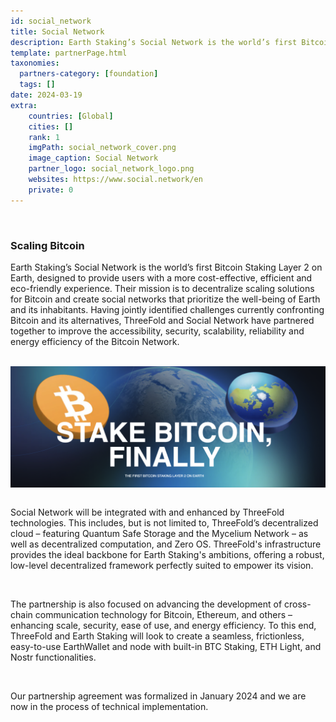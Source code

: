 ```yaml
---
id: social_network
title: Social Network
description: Earth Staking’s Social Network is the world’s first Bitcoin Staking Layer 2 on Earth, designed to provide users with a more cost-effective, efficient and eco-friendly experience.
template: partnerPage.html
taxonomies:
  partners-category: [foundation]
  tags: []
date: 2024-03-19
extra:
    countries: [Global]
    cities: []
    rank: 1
    imgPath: social_network_cover.png
    image_caption: Social Network
    partner_logo: social_network_logo.png
    websites: https://www.social.network/en
    private: 0
---
```


<br/>

### **Scaling Bitcoin**
Earth Staking’s Social Network is the world’s first Bitcoin Staking Layer 2 on Earth, designed to provide users with a more cost-effective, efficient and eco-friendly experience. Their mission is to decentralize scaling solutions for Bitcoin and create social networks that prioritize the well-being of Earth and its inhabitants. Having jointly identified challenges currently confronting Bitcoin and its alternatives, ThreeFold and Social Network have partnered together to improve the accessibility, security, scalability, reliability and energy efficiency of the Bitcoin Network.  

<br>

<div style="display: flex; justify-content: center;">
    <img src="social_network.png" alt="social_network" width="800"/>
</div>

<br>

Social Network will be integrated with and enhanced by ThreeFold technologies. This includes, but is not limited to, ThreeFold’s decentralized cloud – featuring Quantum Safe Storage and the Mycelium Network – as well as decentralized computation, and Zero OS. ThreeFold's infrastructure provides the ideal backbone for Earth Staking's ambitions, offering a robust, low-level decentralized framework perfectly suited to empower its vision.

<br/>

The partnership is also focused on advancing the development of cross-chain communication technology for Bitcoin, Ethereum, and others – enhancing scale, security, ease of use, and energy efficiency. To this end, ThreeFold and Earth Staking will look to create a seamless, frictionless, easy-to-use EarthWallet and node with built-in BTC Staking, ETH Light, and Nostr functionalities. 

<br>

Our partnership agreement was formalized in January 2024 and we are now in the process of technical implementation.



